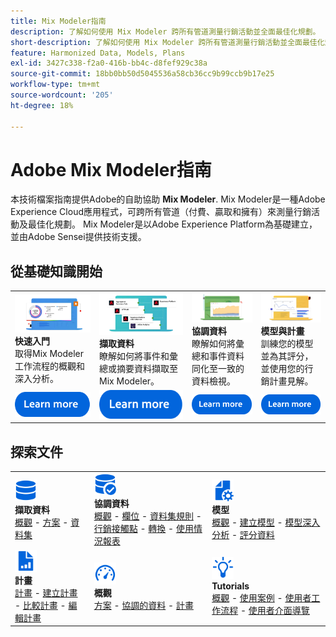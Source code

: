 ```yaml
---
title: Mix Modeler指南
description: 了解如何使用 Mix Modeler 跨所有管道測量行銷活動並全面最佳化規劃。
short-description: 了解如何使用 Mix Modeler 跨所有管道測量行銷活動並全面最佳化規劃。
feature: Harmonized Data, Models, Plans
exl-id: 3427c338-f2a0-416b-bb4c-d8fef929c38a
source-git-commit: 18bb0bb50d5045536a58cb36cc9b99ccb9b17e25
workflow-type: tm+mt
source-wordcount: '205'
ht-degree: 18%

---
```


# Adobe Mix Modeler指南

本技術檔案指南提供Adobe的自助協助 **Mix Modeler**. Mix Modeler是一種Adobe Experience Cloud應用程式，可跨所有管道（付費、贏取和擁有）來測量行銷活動及最佳化規劃。 Mix Modeler是以Adobe Experience Platform為基礎建立，並由Adobe Sensei提供技術支援。

## 從基礎知識開始

<table style="table-layout:fixed">
  <tr style="border: 0;">
    <td>
    <a href="/help/get-started/about.md"><img src="./assets/whatis-mm.png"></a>
    <div><strong>快速入門</strong><br/>取得Mix Modeler工作流程的概觀和深入分析。</div>
    </td>
    <td>
    <a href="/help/ingest-data/overview.md"><img src="./assets/data-ingestion-mm.png"></a>
    <div><strong>擷取資料</strong><br/>瞭解如何將事件和彙總或摘要資料擷取至Mix Modeler。</div>
    </td>
    <td>
    <a href="/help/harmonize-data/overview.md"><img src="./assets/plan-mm.png"/></a>
    <div><strong>協調資料</strong><br/>瞭解如何將彙總和事件資料同化至一致的資料檢視。 
    </div>
    </td>
    <td>
    <a href="/help/models/overview.md"><img src="./assets/models-mm.png"></a>
    <div><strong>模型與計畫</strong><br/>訓練您的模型並為其評分，並使用您的行銷計畫見解。</div>
    </td>
  </tr>
  <tr style="border: 0;">
    <td align="center"><a href="/help/get-started/about.md"><img src="./assets/learn-more-button.svg"></a></td>
    <td align="center"><a href="/help/ingest-data/overview.md"><img src="./assets/learn-more-button.svg"></a></td>
    <td align="center"><a href="/help/harmonize-data/overview.md"><img src="./assets/learn-more-button.svg"></a></td>
    <td align="center"><a href="/help/models/overview.md"><img src="./assets/learn-more-button.svg"></a></td>
    </tr>
</table>


## 探索文件

<table style="table-layout:auto">
  <tr style="border: 0;">
    <td>
      <img src="./assets/Data.svg" width="35px"><br/>
      <strong>擷取資料</strong><br/><a href="/help/ingest-data/overview.md">概觀</a> - <a href="/help/ingest-data/schemas.md">方案</a> - <a href="/help/ingest-data/datasets.md">資料集</a> 
    </td>
    <td>
      <img src="./assets/DataCheck.svg" width="35px"><br/>
      <strong>協調資料</strong><br/><a href="/help/harmonize-data/overview.md">概觀</a> - <a href="/help/harmonize-data/fields.md">欄位</a>  - <a href="/help/harmonize-data/dataset-rules.md">資料集規則</a> - <a href="/help/harmonize-data/marketing-touchpoints.md">行銷接觸點</a> - <a href="/help/harmonize-data/conversions.md">轉換</a> - <a href="/help/harmonize-data/usage-report.md">使用情況報表</a>  
    </td>
    <td>
      <img src="./assets/FileGear.svg" width="35px"><br/>
      <strong>模型</strong><br/><a href="/help/models/overview.md">概觀</a> - <a href="/help/models/create.md">建立模型</a> - <a href="/help/models/insights.md">模型深入分析</a> - <a href="/help/models/scoring-data.md">評分資料</a>
    </td>
  </tr>
  <tr style="border: 0;">
    <td>
      <img src="./assets/FileChart.svg" width="35px"><br/>
      <strong>計畫</strong><br/><a href="/help/plans/overview.md">計畫</a> - <a href="/help/plans/create.md">建立計畫</a> - <a href="/help/plans/compare.md">比較計畫</a> - <a href="/help/plans/edit.md">編輯計畫</a>
    </td>
    <td>
      <img src="./assets/Dashboard.svg" width="35px"><br/>
      <strong>概觀</strong><br/><a href="/help/dashboard/overview.md">方案</a> - <a href="/help/dashboard/harmonized-data.md">協調的資料</a> - <a href="/help/dashboard/plans.md">計畫</a>
    </td>
        <td>
      <img src="./assets/Learn.svg" width="35px"><br/>
      <strong>Tutorials</strong><br/><a href="https://experienceleague.adobe.com/docs/mix-modeler-learn/tutorials/overview.html?lang=en">概觀</a> - <a href="https://experienceleague.adobe.com/docs/mix-modeler-learn/tutorials/intro/use-cases.html?lang=en">使用案例</a> - <a href="https://experienceleague.adobe.com/docs/mix-modeler-learn/tutorials/intro/user-workflow.html?lang=en">使用者工作流程</a>  - <a href="https://experienceleague.adobe.com/docs/mix-modeler-learn/tutorials/intro/user-interface-tour.html?lang=en">使用者介面導覽</a>
    </td>
  </tr>
</table>
